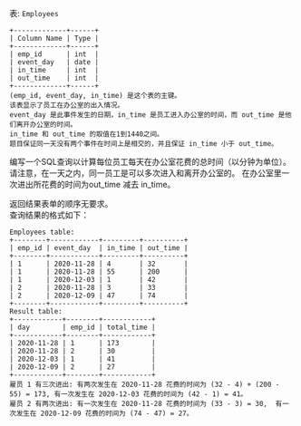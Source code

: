 表: `Employees`

    
    
    +-------------+------+
    | Column Name | Type |
    +-------------+------+
    | emp_id      | int  |
    | event_day   | date |
    | in_time     | int  |
    | out_time    | int  |
    +-------------+------+
    (emp_id, event_day, in_time) 是这个表的主键。
    该表显示了员工在办公室的出入情况。
    event_day 是此事件发生的日期，in_time 是员工进入办公室的时间，而 out_time 是他们离开办公室的时间。
    in_time 和 out_time 的取值在1到1440之间。
    题目保证同一天没有两个事件在时间上是相交的，并且保证 in_time 小于 out_time。
    

编写一个SQL查询以计算每位员工每天在办公室花费的总时间（以分钟为单位）。 请注意，在一天之内，同一员工是可以多次进入和离开办公室的。
在办公室里一次进出所花费的时间为out_time 减去 in_time。

返回结果表单的顺序无要求。  
查询结果的格式如下：

    
    
    Employees table:
    +--------+------------+---------+----------+
    | emp_id | event_day  | in_time | out_time |
    +--------+------------+---------+----------+
    | 1      | 2020-11-28 | 4       | 32       |
    | 1      | 2020-11-28 | 55      | 200      |
    | 1      | 2020-12-03 | 1       | 42       |
    | 2      | 2020-11-28 | 3       | 33       |
    | 2      | 2020-12-09 | 47      | 74       |
    +--------+------------+---------+----------+
    Result table:
    +------------+--------+------------+
    | day        | emp_id | total_time |
    +------------+--------+------------+
    | 2020-11-28 | 1      | 173        |
    | 2020-11-28 | 2      | 30         |
    | 2020-12-03 | 1      | 41         |
    | 2020-12-09 | 2      | 27         |
    +------------+--------+------------+
    雇员 1 有三次进出: 有两次发生在 2020-11-28 花费的时间为 (32 - 4) + (200 - 55) = 173, 有一次发生在 2020-12-03 花费的时间为 (42 - 1) = 41。
    雇员 2 有两次进出: 有一次发生在 2020-11-28 花费的时间为 (33 - 3) = 30,  有一次发生在 2020-12-09 花费的时间为 (74 - 47) = 27。
    

